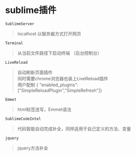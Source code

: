# sublime插件

`SublimeServer`
>localhost 以服务器方式打开网页   

`Terminal`
>从当前文件路径下启动终端 （后台控制台）

`LiveReload`
>自动刷新页面插件    
>同时需要chrome浏览器也装上LiveReload插件    
>用户配制 \{ "enabled_plugins": \["SimpleReloadPlugin","SimpleRefresh"\]\}

`Emmet`
>html标签连写，Emmet语法

`SublimeCodeIntel`
>代码智能自动完成补全，同样适用于自己定义的方法、变量

`jquery`
>jquery方法补全

